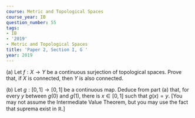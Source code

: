 ```yaml
---
course: Metric and Topological Spaces
course_year: IB
question_number: 55
tags:
- IB
- '2019'
- Metric and Topological Spaces
title: 'Paper 2, Section I, G '
year: 2019
---
```




(a) Let $f: X \rightarrow Y$ be a continuous surjection of topological spaces. Prove that, if $X$ is connected, then $Y$ is also connected.

(b) Let $g:[0,1] \rightarrow[0,1]$ be a continuous map. Deduce from part (a) that, for every $y$ between $g(0)$ and $g(1)$, there is $x \in[0,1]$ such that $g(x)=y$. [You may not assume the Intermediate Value Theorem, but you may use the fact that suprema exist in $\mathbb{R}$.]